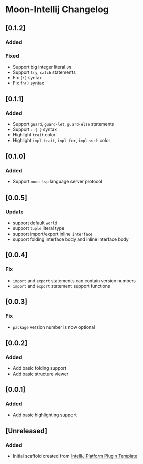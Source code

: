 <!-- Keep a Changelog guide -> https://keepachangelog.com -->

# Moon-Intellij Changelog

## [0.1.2]

### Added

### Fixed

- Support big integer literal `0N`
- Support `try`, `catch` statements
- Fix `[:]` syntax
- Fix `fn()` syntax

## [0.1.1]

### Added

- Support `guard`, `guard-let`, `guard-else` statements
- Support `::{ }` syntax
- Highlight `trait` color
- Highlight `impl-trait`, `impl-for`, `impl-with` color

## [0.1.0]

### Added

- Support `moon-lsp` language server protocol

## [0.0.5]

### Update

- support default `world`
- support `tuple` literal type
- support import/export inline `interface`
- support folding interface body and inline interface body

## [0.0.4]

### Fix

- `import` and `export` statements can contain version numbers
- `import` and `export` statement support functions

## [0.0.3]

### Fix

- `package` version number is now optional

## [0.0.2]

### Added

- Add basic folding support
- Add basic structure viewer

## [0.0.1]

### Added

- Add basic highlighting support

## [Unreleased]

### Added

- Initial scaffold created
  from [IntelliJ Platform Plugin Template](https://github.com/JetBrains/intellij-platform-plugin-template)
